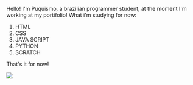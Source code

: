 Hello! I'm Puquismo, a brazilian programmer student, at the moment I'm working at my portifolio! What i'm studying for now:
1. HTML
2. CSS
3. JAVA SCRIPT
4. PYTHON
5. SCRATCH

That's it for now!

![](https://tenor.com/pt-BR/view/hatsune-miku-meme-big-eyes-gif-15694997021212211490)
<!--
**Puquismo/Puquismo** is a ✨ _special_ ✨ repository because its `README.md` (this file) appears on your GitHub profile.

Here are some ideas to get you started:

- 🔭 I’m currently working on ...
- 🌱 I’m currently learning ...
- 👯 I’m looking to collaborate on ...
- 🤔 I’m looking for help with ...
- 💬 Ask me about ...
- 📫 How to reach me: ...
- 😄 Pronouns: ...
- ⚡ Fun fact: ...
-->
